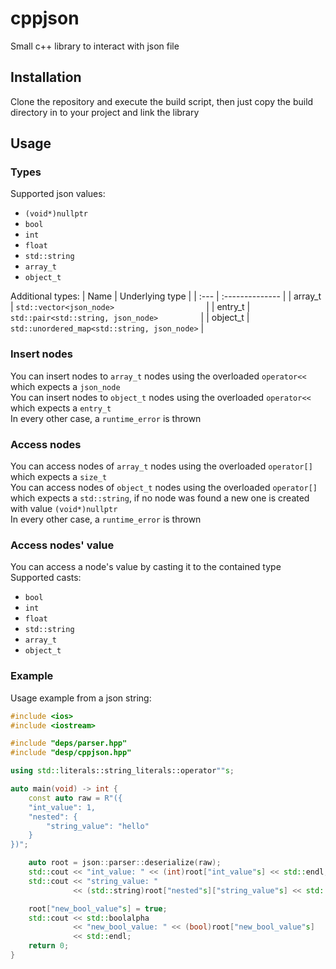 # cppjson
Small c++ library to interact with json file

## Installation
Clone the repository and execute the build script, then just copy the build directory in to your
project and link the library

## Usage
### Types
Supported json values:
- `(void*)nullptr`
- `bool          `
- `int           `
- `float         `
- `std::string   `
- `array_t       `
- `object_t      `

Additional types:
| Name | Underlying type |
| :--- | :-------------- |
| array_t  | `std::vector<json_node>                    ` |
| entry_t  | `std::pair<std::string, json_node>         ` |
| object_t | `std::unordered_map<std::string, json_node>` |

### Insert nodes
You can insert nodes to `array_t` nodes using the overloaded `operator<<` which expects a `json_node` \
You can insert nodes to `object_t` nodes using the overloaded `operator<<` which expects a `entry_t` \
In every other case, a `runtime_error` is thrown

### Access nodes
You can access nodes of `array_t` nodes using the overloaded `operator[]` which expects a `size_t` \
You can access nodes of `object_t` nodes using the overloaded `operator[]` which expects a `std::string`,
if no node was found a new one is created with value `(void*)nullptr` \
In every other case, a `runtime_error` is thrown

### Access nodes' value
You can access a node's value by casting it to the contained type \
Supported casts:
- `bool       `
- `int        ` 
- `float      `
- `std::string`
- `array_t    `
- `object_t   ` 


### Example
Usage example from a json string:
```c++
#include <ios>
#include <iostream>

#include "deps/parser.hpp"
#include "desp/cppjson.hpp"

using std::literals::string_literals::operator""s;

auto main(void) -> int {
    const auto raw = R"({
    "int_value": 1,
    "nested": {
        "string_value": "hello"
    }
})";

    auto root = json::parser::deserialize(raw);
    std::cout << "int_value: " << (int)root["int_value"s] << std::endl;
    std::cout << "string_value: "
              << (std::string)root["nested"s]["string_value"s] << std::endl;

    root["new_bool_value"s] = true;
    std::cout << std::boolalpha
              << "new_bool_value: " << (bool)root["new_bool_value"s]
              << std::endl;
    return 0;
}
```
